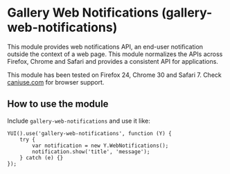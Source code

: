 Gallery Web Notifications (gallery-web-notifications)
=====================================================

This module provides web notifications API, an end-user notification outside the context of a web page.  This module normalizes the APIs across Firefox, Chrome and Safari and provides a consistent API for applications.

This module has been tested on Firefox 24, Chrome 30 and Safari 7.
Check [caniuse.com](http://caniuse.com/#search=notifications) for browser support.

How to use the module
---------------------

Include `gallery-web-notifications` and use it like:

    YUI().use('gallery-web-notifications', function (Y) {
        try {
            var notification = new Y.WebNotifications();
            notification.show('title', 'message');
        } catch (e) {}
    });

